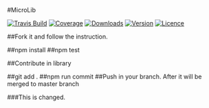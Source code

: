 #MicroLib 

[![Travis Build](https://img.shields.io/travis/surender7790/mylib.svg?maxAge=2592000)](https://travis-ci.org/surender7790/mylib)
[![Coverage](https://img.shields.io/codecov/c/github/surender7790/mylib.svg?maxAge=2592000)](https://codecov.io/gh/surender7790/mylib)
[![Downloads](https://img.shields.io/npm/dm/mylib7790.svg?maxAge=2592000)](https://www.npmjs.com/package/mylib7790)
[![Version](https://img.shields.io/npm/v/mylib7790.svg?maxAge=2592000)](https://www.npmjs.com/package/mylib7790)
[![Licence](https://img.shields.io/npm/l/mylib7790.svg?maxAge=2592000)](https://www.npmjs.com/package/mylib7790)



##Fork it and follow the instruction.

##npm install
##npm test

##Contribute in library

##git add .
##npm run commit
##Push in your branch. After it will be merged to master branch

###This is changed.